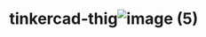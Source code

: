 # tinkercad-thig![image (5)](https://github.com/user-attachments/assets/8df695ae-716f-4889-8b28-121c93fc0ea9)
